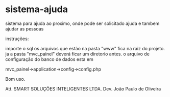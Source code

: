 # sistema-ajuda
sistema para ajuda ao proximo, onde pode ser solicitado ajuda e tambem ajudar as pessoas

instruções:

importe o sql
os arquivos que estão na pasta "www" fica na raiz do projeto.
ja a pasta "mvc_painel" deverá ficar um diretorio antes.
o arquivo de configuração do banco de dados esta em

mvc_painel->application->config->config.php


Bom uso.

Att.
SMART SOLUÇÕES INTELIGENTES LTDA.
Dev. João Paulo de Oliveira
